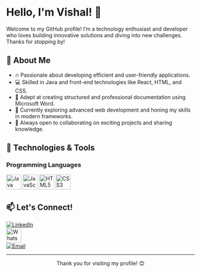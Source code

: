 # Hello, I'm Vishal! 👋

Welcome to my GitHub profile! I’m a technology enthusiast and developer who loves building innovative solutions and diving into new challenges. Thanks for stopping by!

## 🚀 About Me

- 🔥 Passionate about developing efficient and user-friendly applications.
- 💻 Skilled in Java and front-end technologies like React, HTML, and CSS.
- 📝 Adept at creating structured and professional documentation using Microsoft Word.
- 🌱 Currently exploring advanced web development and honing my skills in modern frameworks.
- 🤝 Always open to collaborating on exciting projects and sharing knowledge.

## 🔧 Technologies & Tools

### Programming Languages
<p>
  <img src="https://cdn.jsdelivr.net/gh/devicons/devicon/icons/java/java-original.svg" width="40" height="40" alt="Java" />
  <img src="https://cdn.jsdelivr.net/gh/devicons/devicon/icons/javascript/javascript-original.svg" width="40" height="40" alt="JavaScript" />
  <img src="https://cdn.jsdelivr.net/gh/devicons/devicon/icons/html5/html5-original.svg" width="40" height="40" alt="HTML5" />
  <img src="https://cdn.jsdelivr.net/gh/devicons/devicon/icons/css3/css3-original.svg" width="40" height="40" alt="CSS3" />
</p>

## 📫 Let's Connect!
[![LinkedIn](https://img.shields.io/badge/-LinkedIn-blue?style=flat&logo=Linkedin&logoColor=white)](https://www.linkedin.com/in/vishal-s-k-10814b277?utm_source=share&utm_campaign=share_via&utm_content=profile&utm_medium=android_app)  
<a href="https://wa.me/919789313666">
  <img src="https://upload.wikimedia.org/wikipedia/commons/6/6b/WhatsApp.svg" width="40" height="40" alt="WhatsApp" />
</a>  
[![Email](https://img.shields.io/badge/Email-vishalsubbiah2020%40gmail.com-blue?style=flat&logo=gmail&logoColor=white)](mailto:vishalsubbiah2020@gmail.com)

---

<p align="center">
  Thank you for visiting my profile! 😊
</p>
